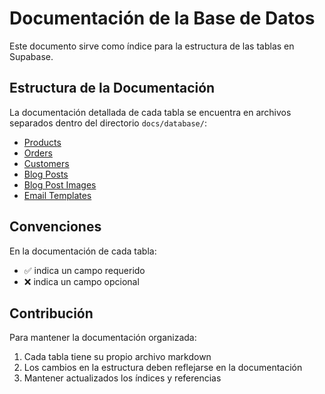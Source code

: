 # Documentación de la Base de Datos

Este documento sirve como índice para la estructura de las tablas en Supabase.

## Estructura de la Documentación

La documentación detallada de cada tabla se encuentra en archivos separados dentro del directorio `docs/database/`:

- [Products](docs/database/products.md)
- [Orders](docs/database/orders.md)
- [Customers](docs/database/customers.md)
- [Blog Posts](docs/database/blog-posts.md)
- [Blog Post Images](docs/database/blog-post-images.md)
- [Email Templates](docs/database/email-templates.md)

## Convenciones

En la documentación de cada tabla:
- ✅ indica un campo requerido
- ❌ indica un campo opcional

## Contribución

Para mantener la documentación organizada:
1. Cada tabla tiene su propio archivo markdown
2. Los cambios en la estructura deben reflejarse en la documentación
3. Mantener actualizados los índices y referencias